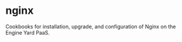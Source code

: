 nginx
========

Cookbooks for installation, upgrade, and configuration of Nginx on the Engine Yard PaaS.
